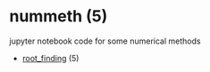 # nummeth (5)
jupyter notebook code for some numerical methods

+ [root_finding](root_finding/README.md) (5)
